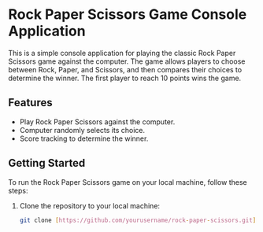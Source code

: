 # Rock Paper Scissors Game Console Application

This is a simple console application for playing the classic Rock Paper Scissors game against the computer. The game allows players to choose between Rock, Paper, and Scissors, and then compares their choices to determine the winner. The first player to reach 10 points wins the game.

## Features

- Play Rock Paper Scissors against the computer.
- Computer randomly selects its choice.
- Score tracking to determine the winner.

## Getting Started

To run the Rock Paper Scissors game on your local machine, follow these steps:

1. Clone the repository to your local machine:

   ```bash
   git clone [https://github.com/yourusername/rock-paper-scissors.git](https://github.com/Mydeenabdul17/RockPaperScissor.git)https://github.com/Mydeenabdul17/RockPaperScissor.git
   ```

